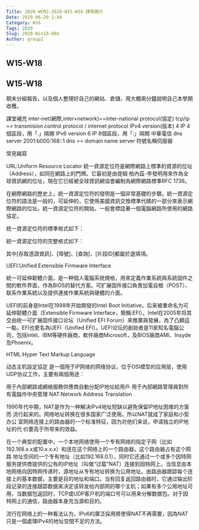 ```yaml
---
Title: 2020 WCMJ-2020-W15-W18-課程簡介
Date: 2020-06-20 1:40
Category: W16
Tags: 2020
Slug: 2020-Win10-004
Author: group2
---
```


W15-W18
----

<!-- PELICAN_END_SUMMARY -->

W15-W18
----
期末分組報告，以及個人整理好自己的網站、倉儲，用大概兩分鐘說明自己本學期收穫。

課堂補充
inter-net(網際,inter+network)==inter-national
protocol(協定)
tcp/ip == transmision control protocol / internet protocol
IPv4 version(版本) 4 IP 4個區段，用「.」隔開
IPv6 version 6 IP 8個區段，用「:」隔開
中華電信 dns server 2001:b000:168::1
dns == domain name server 符號名稱伺服器


常見縮寫

URL:Uniform Resource Locator
統一資源定位符是網際網路上標準的資源的位址（Address），如同在網路上的門牌。它最初是由提姆·柏內茲-李發明用來作為全球資訊網的位址，現在它已經被全球資訊網協會編制為網際網路標準RFC 1738。

在網際網路的歷史上，統一資源定位符的發明是一個非常基礎的步驟。統一資源定位符的語法是一般的，可延伸的，它使用美國資訊交換標準代碼的一部分來表示網際網路的位址。統一資源定位符的開始，一般會標誌著一個電腦網路所使用的網路協定。

統一資源定位符的標準格式如下：

[協定類型]://[伺服器位址]:[埠號]/[資源層級UNIX檔案路徑][檔名]?[查詢]#[片段ID]

統一資源定位符的完整格式如下：

[協定類型]://[存取資源需要的憑證資訊]@[伺服器位址]:[埠號]/[資源層級UNIX檔案路徑][檔名]?[查詢]#[片段ID]

其中[存取憑證資訊]、[埠號]、[查詢]、[片段ID]都屬於選填項。

UEFI:Unified Extensible Firmware Interface

統一可延伸韌體介面，是一种個人電腦系统規格，用來定義作業系統與系統固件之間的軟件界面，作為BIOS的替代方案。可扩展固件接口負責加電自檢（POST）、联系作業系統以及提供連接作業系統與硬體的介面。

UEFI的前身是Intel在1998年开始開發的Intel Boot Initiative，后来被重命名为可延伸韌體介面（Extensible Firmware Interface，簡稱:EFI）。Intel在2005年将其交由统一可扩展固件接口论坛（Unified EFI Forum）來推廣與發展，為了凸顯這一點，EFI也更名為UEFI（Unified EFI）。UEFI论坛的創始者是11家知名電腦公司，包括Intel、IBM等硬件廠商，軟件廠商Microsoft，及BIOS廠商AMI、Insyde及Phoenix。

HTML:Hyper Text Markup Language

动态主机設定協定 是一個用于IP网络的网络协议，位于OSI模型的应用层，使用UDP协议工作，主要有兩個用途：

用于內部網路或網絡服務供應商自動分配IP地址給用戶
用于內部網路管理員對所有電腦作中央管理
NAT:Network Address Translation

1990年代中期，NAT是作为一种解决IPv4地址短缺以避免保留IP地址困难的方案而      流行起来的。网络地址转换在很多国家广泛使用。所以NAT就成了家庭和小型办公        室网络连接上的路由器的一个标准特征，因为对他们来说，申请独立的IP地址的代        价要高于所带来的效益。

在一个典型的配置中，一个本地网络使用一个专有网络的指定子网（比如                  192.168.x.x或10.x.x.x）和连在这个网络上的一个路由器。这个路由器占有这个网路 地址空间的一个专有地址（比如192.168.0.1），同时它还通过一个或多个因特网服务提供商提供的公有的IP地址（叫做“过载”NAT）连接到因特网上。当信息由本地网络向因特网传递时，源地址从专有地址转换为公用地址。由路由器跟踪每个连接上的基本数据，主要是目的地址和端口。当有回复返回路由器时，它通过输出阶段记录的连接跟踪数据来决定该转发给内部网的哪个主机；如果有多个公用地址可用，当数据包返回时，TCP或UDP客户机的端口号可以用来分解数据包。对于因特网上的通信，路由器本身充当源和目的。

流行在网络上的一种看法认为，IPv6的廣泛採用將使得NAT不再需要，因為NAT只是一個處理IPv4的地址空間不足的方法。
